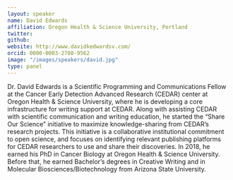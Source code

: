 ```yaml
---
layout: speaker
name: David Edwards
affiliation: Oregon Health & Science University, Portland
twitter: 
github: 
website: http://www.davidkedwardsv.com/
orcid: 0000-0003-2708-9562
image: "/images/speakers/david.jpg"
type: panel
---
```


Dr. David Edwards is a Scientific Programming and Communications Fellow at the Cancer Early Detection Advanced Research (CEDAR) center at 
Oregon Health & Science University, where he is developing a core infrastructure for writing support at CEDAR. Along with assisting 
CEDAR with scientific communication and writing education, he started the “Share Our Science” initiative to maximize knowledge-sharing 
from CEDAR’s research projects. This initiative is a collaborative institutional commitment to open science, and focuses on identifying 
relevant publishing platforms for CEDAR researchers to use and share their discoveries. In 2018, he earned his PhD in Cancer Biology 
at Oregon Health & Science University. Before that, he earned Bachelor’s degrees in Creative Writing and in Molecular 
Biosciences/Biotechnology from Arizona State University.

